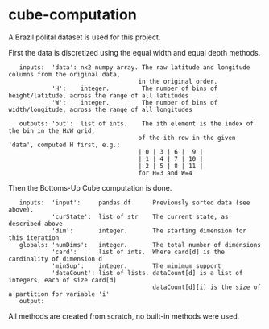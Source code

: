 # cube-computation

A Brazil polital dataset is used for this project.

First the data is discretized using the equal width and equal depth methods. 

       inputs:  'data': nx2 numpy array. The raw latitude and longitude columns from the original data,
                                        in the original order.
                'H':    integer.         The number of bins of height/latitude, across the range of all latitudes
                'W':    integer.         The number of bins of width/longitude, across the range of all longitudes
       
       outputs: 'out':  list of ints.    The ith element is the index of the bin in the HxW grid, 
                                        of the ith row in the given 'data', computed H first, e.g.:
                                        | 0 | 3 | 6 |  9 |
                                        | 1 | 4 | 7 | 10 |
                                        | 2 | 5 | 8 | 11 |
                                        for H=3 and W=4

Then the Bottoms-Up Cube computation is done. 

       inputs:  'input':     pandas df      Previously sorted data (see above).
                'curState':  list of str    The current state, as described above
                'dim':       integer.       The starting dimension for this iteration
       globals: 'numDims':   integer.       The total number of dimensions
                'card':      list of ints.  Where card[d] is the cardinality of dimension d
                'minSup':    integer.       The minimum support
                'dataCount': list of lists. dataCount[d] is a list of integers, each of size card[d]
                                            dataCount[d][i] is the size of a partition for variable 'i'
       output:  

All methods are created from scratch, no built-in methods were used.
